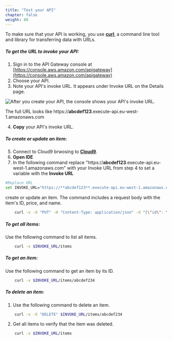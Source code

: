 ```yaml
---
title: "Test your API"
chapter: false
weight: 80
---
```


To make sure that your API is working, you use [**curl**](https://curl.se/), a command line tool and library for transferring data with URLs.

##### To get the URL to invoke your API:
1. Sign in to the API Gateway console at [https://console.aws.amazon.com/apigateway](https://console.aws.amazon.com/apigateway)
2. Choose your API.
3. Note your API's invoke URL. It appears under Invoke URL on the Details page. 

![After you create your API, the console shows your API's invoke URL.](/images/ddb-invoke-url.png)

The full URL looks like https://**abcdef123**.execute-api.eu-west-1.amazonaws.com

4. **Copy** your API's invoke URL.


##### To create or update an item:

5. Connect to Cloud9 brwosing to [**Cloud9**](https://console.aws.amazon.com/cloud9).
6. **Open IDE** 
7. In the following command replace "https://**abcdef123**.execute-api.eu-west-1.amazonaws.com" with your Invoke URL from step 4 to set a variable with the **Invoke URL**
```bash
#Replace URL
set INVOKE_URL="https://**abcdef123**.execute-api.eu-west-1.amazonaws.com"

```

create or update an item. The command includes a request body with the item's ID, price, and name. 

```bash
    curl -v -X "PUT" -H "Content-Type: application/json" -d "{\"id\": \"abcdef234\", \"price\": 12345, \"name\": \"myitem\"}" $INVOKE_URL/items
```

##### To get all items:

Use the following command to list all items.

```bash
    curl -v $INVOKE_URL/items
```

##### To get an item:
Use the following command to get an item by its ID.

```bash
    curl -v $INVOKE_URL/items/abcdef234
```

##### To delete an item:

1. Use the following command to delete an item.
```bash
    curl -v -X "DELETE" $INVOKE_URL/items/abcdef234
```
2. Get all items to verify that the item was deleted.
```bash
    curl -v $INVOKE_URL/items
```
